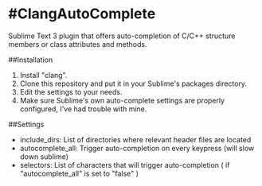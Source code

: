 #ClangAutoComplete
=================

Sublime Text 3 plugin that offers auto-completion of C/C++ structure members or class attributes and methods.


##Installation

1. Install "clang".
2. Clone this repository and put it in your Sublime's packages directory.
3. Edit the settings to your needs.
4. Make sure Sublime's own auto-complete settings are properly configured, I've had trouble with mine.

##Settings

 - include_dirs: List of directories where relevant header files are located
 - autocomplete_all: Trigger auto-completion on every keypress (will slow down sublime)
 - selectors: List of characters that will trigger auto-completion ( if "autocomplete_all" is set to "false" )
 

